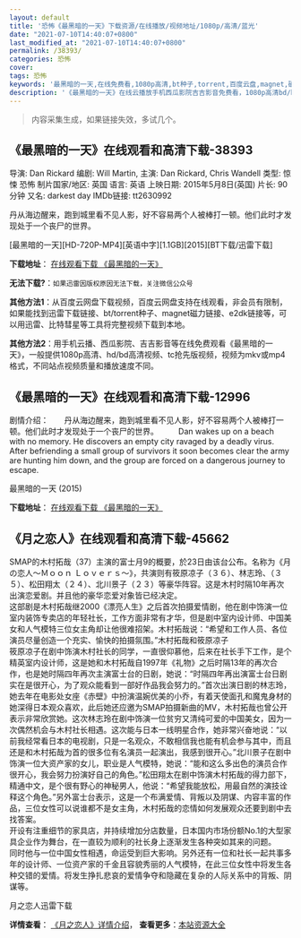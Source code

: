 ```yaml
---
layout: default
title: '恐怖《最黑暗的一天》下载资源/在线播放/视频地址/1080p/高清/蓝光'
date: "2021-07-10T14:40:07+0800"
last_modified_at: "2021-07-10T14:40:07+0800"
permalink: /38393/
categories: 恐怖
cover:
tags: 恐怖
keywords: '最黑暗的一天,在线免费看,1080p高清,bt种子,torrent,百度云盘,magnet,磁力链,迅雷下载资源'
description: '《最黑暗的一天》在线云播放手机西瓜影院吉吉影音免费看，1080p高清bd/hd未删减完整版和tc抢先枪版，mkv/mp4格式，附带bt/torrent种子、magnet/磁力链、百度云盘、网盘资源迅雷下载链接'
---
```


>内容采集生成，如果链接失效，多试几个。


## 《最黑暗的一天》在线观看和高清下载-38393

导演: Dan Rickard 编剧: Will Martin, 主演: Dan Rickard, Chris Wandell 类型: 惊悚 恐怖 制片国家/地区: 英国 语言: 英语 上映日期: 2015年5月8日(英国) 片长: 90 分钟 又名: darkest day IMDb链接: tt2630992

丹从海边醒来，跑到城里看不见人影，好不容易两个人被棒打一顿。他们此时才发现处于一个丧尸的世界。


[最黑暗的一天][HD-720P-MP4][英语中字][1.1GB][2015][BT下载/迅雷下载]

**下载地址**： [在线观看下载 《最黑暗的一天》](https://www.btdx8.com/torrent/darkest_day_2015.html) 


**无法下载?**：`如果迅雷因版权原因无法下载，关注微信公众号 `

**其他方法1**：从百度云网盘下载视频，百度云网盘支持在线观看，非会员有限制，如果能找到迅雷下载链接、bt/torrent种子、magnet磁力链接、e2dk链接等，可以用迅雷、比特彗星等工具将完整视频下载到本地。

**其他方法2**：用手机云播、西瓜影院、吉吉影音等在线免费观看《最黑暗的一天》，一般提供1080p高清、hd/bd高清视频、tc抢先版视频，视频为mkv或mp4格式，不同站点视频质量和播放速度不同。


## 《最黑暗的一天》在线观看和高清下载-12996

剧情介绍：　　丹从海边醒来，跑到城里看不见人影，好不容易两个人被棒打一顿。他们此时才发现处于一个丧尸的世界。  　　Dan wakes up on a beach with no memory. He discovers an empty city ravaged by a deadly virus. After befriending a small group of survivors it soon becomes clear the army are hunting him down, and the group are forced on a dangerous journey to escape.


最黑暗的一天 (2015)

**下载地址**： [在线观看下载 《最黑暗的一天》](https://www.btbtdy.me/btdy/dy6229.html) 


## 《月之恋人》在线观看和高清下载-45662

SMAP的木村拓哉（37）主演的富士月9的概要，於23日由该台公布。名称为《月の恋人～Ｍｏｏｎ Ｌｏｖｅｒｓ～》，共演则有筱原凉子（３６）、林志玲、（３５）、松田翔太（２４）、北川景子（２３）等豪华阵容。这是木村时隔10年再次出演恋爱剧。并且他的豪华恋爱对象皆已经决定。<br />这部剧是木村拓哉继2000《漂亮人生》之后首次拍摄爱情剧，他在剧中饰演一位室内装饰专卖店的年轻社长，工作方面非常有才华，但是剧中室内设计师、中国美女和人气模特三位女主角却让他很难招架。木村拓哉说：&ldquo;希望和工作人员、各位演员尽量创造一个充实、愉快的拍摄氛围。&rdquo;木村拓哉和筱原凉子<br />筱原凉子在剧中饰演木村社长的同学，一直很仰慕他，后来在社长手下工作，是个精英室内设计师，这是她和木村拓哉自1997年《礼物》之后时隔13年的再次合作，也是她时隔四年再次主演富士台的日剧，她说：“时隔四年再出演富士台日剧实在是很开心，为了观众能看到一部好作品我会努力的。&rdquo;首次出演日剧的林志玲，她去年在电影处女座《赤壁》中扮演温婉优美的小乔，有着天使面孔和魔鬼身材的她深得日本观众喜欢，此后她还应邀为SMAP拍摄新曲的MV，木村拓哉也曾公开表示非常欣赏她。这次林志玲在剧中饰演一位贫穷又清纯可爱的中国美女，因为一次偶然机会与木村社长相遇。这次能与日本一线明星合作，她非常兴奋地说：“以前我经常看日本的电视剧，只是一名观众，不敢相信我也能有机会参与其中，而且还是和木村拓哉为首的很多位有名演员一起演出，我感到很开心。&rdquo;北川景子在剧中饰演一位大资产家的女儿，职业是人气模特，她说：“能和这么多出色的演员合作很开心，我会努力扮演好自己的角色。&rdquo;松田翔太在剧中饰演木村拓哉的得力部下，精通中文，是个很有野心的神秘男人，他说：&ldquo;希望我能放松，用最自然的演技诠释这个角色。&rdquo;另外富士台表示，这是一个布满爱情、背叛以及阴谋、内容丰富的作品，三位女性可以说谁都不是女主角，木村拓哉的恋情如何发展观众还要到剧中去找答案。<br />开设有注重细节的家具店，并持续增加分店数量，日本国内市场份额No.1的大型家具企业作为舞台，在一直较为顺利的社长身上逐渐发生各种突如其来的问题。<br />同时他与一位中国女性相遇，命运受到巨大影响。另外还有一位和社长一起共事多年的设计师、一位资产家的千金且容貌秀丽的人气模特，在此三位女性中将发生各种交错的爱情。将发生挣扎悲哀的爱情争夺和隐藏在复杂的人际关系中的背叛、阴谋等。


月之恋人迅雷下载

**详情查看**： [《月之恋人》详情介绍](/movie/45662/)， **查看更多**：[本站资源大全](/movie/t/all/)

